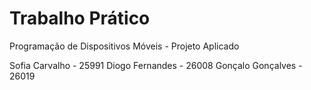 # Trabalho Prático
Programação de Dispositivos Móveis - Projeto Aplicado

Sofia Carvalho - 25991
Diogo Fernandes - 26008
Gonçalo Gonçalves - 26019

